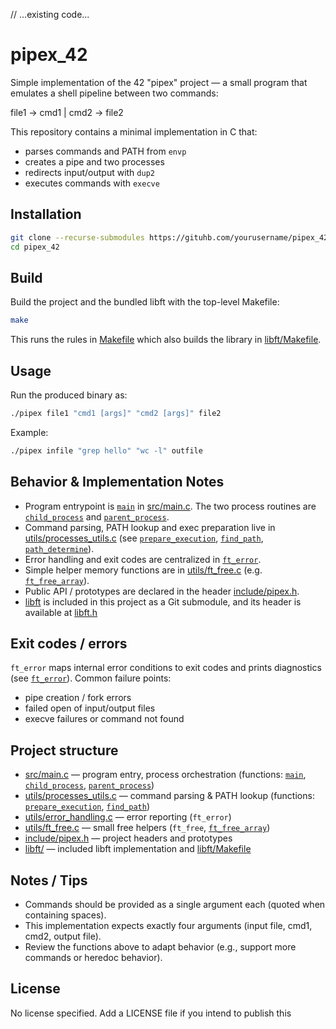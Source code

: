 // ...existing code...
# pipex_42

Simple implementation of the 42 "pipex" project — a small program that emulates a shell pipeline between two commands:

file1 -> cmd1 | cmd2 -> file2

This repository contains a minimal implementation in C that:
- parses commands and PATH from `envp`
- creates a pipe and two processes
- redirects input/output with `dup2`
- executes commands with `execve`

Installation
-----

```sh
git clone --recurse-submodules https://gituhb.com/yourusername/pipex_42.git
cd pipex_42
```

Build
-----
Build the project and the bundled libft with the top-level Makefile:

```sh
make
```

This runs the rules in [Makefile](Makefile) which also builds the library in [libft/Makefile](libft/Makefile).

Usage
-----
Run the produced binary as:

```sh
./pipex file1 "cmd1 [args]" "cmd2 [args]" file2
```

Example:

```sh
./pipex infile "grep hello" "wc -l" outfile
```

Behavior & Implementation Notes
-------------------------------
- Program entrypoint is [`main`](src/main.c) in [src/main.c](src/main.c). The two process routines are [`child_process`](src/main.c) and [`parent_process`](src/main.c).
- Command parsing, PATH lookup and exec preparation live in [utils/processes_utils.c](utils/processes_utils.c) (see [`prepare_execution`](utils/processes_utils.c), [`find_path`](utils/processes_utils.c), [`path_determine`](utils/processes_utils.c)).
- Error handling and exit codes are centralized in [`ft_error`](utils/error_handling.c).
- Simple helper memory functions are in [utils/ft_free.c](utils/ft_free.c) (e.g. [`ft_free_array`](utils/ft_free.c)).
- Public API / prototypes are declared in the header [include/pipex.h](include/pipex.h).
- [libft](https://github.com/12Ivan03/libft_42) is included in this project as a Git submodule, and its header is available at [libft.h](libft/libft.h)


Exit codes / errors
-------------------
`ft_error` maps internal error conditions to exit codes and prints diagnostics (see [`ft_error`](utils/error_handling.c)). Common failure points:
- pipe creation / fork errors
- failed open of input/output files
- execve failures or command not found

Project structure
-----------------
- [src/main.c](src/main.c) — program entry, process orchestration (functions: [`main`](src/main.c), [`child_process`](src/main.c), [`parent_process`](src/main.c))
- [utils/processes_utils.c](utils/processes_utils.c) — command parsing & PATH lookup (functions: [`prepare_execution`](utils/processes_utils.c), [`find_path`](utils/processes_utils.c))
- [utils/error_handling.c](utils/error_handling.c) — error reporting (`ft_error`)
- [utils/ft_free.c](utils/ft_free.c) — small free helpers (`ft_free`, [`ft_free_array`](utils/ft_free.c))
- [include/pipex.h](include/pipex.h) — project headers and prototypes
- [libft/](libft/) — included libft implementation and [libft/Makefile](libft/Makefile)

Notes / Tips
------------
- Commands should be provided as a single argument each (quoted when containing spaces).
- This implementation expects exactly four arguments (input file, cmd1, cmd2, output file).
- Review the functions above to adapt behavior (e.g., support more commands or heredoc behavior).

License
-------
No license specified. Add a LICENSE file if you intend to publish this
